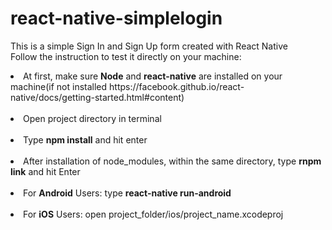 # react-native-simplelogin
This is a simple Sign In and Sign Up form created with React Native <br />
Follow the instruction to test it directly on your machine: <br />
<li>At first, make sure <b>Node</b> and <b>react-native</b> are installed on your machine(if not installed https://facebook.github.io/react-native/docs/getting-started.html#content)</li> <br />
<li>Open project directory in terminal </li> <br />
<li>Type <b>npm install</b> and hit enter </li> <br />
<li>After installation of node_modules, within the same directory, type <b>rnpm link</b> and hit Enter</li> <br />
<li>For <b>Android</b> Users: type <b>react-native run-android</b> </li> <br />
<li>For <b>iOS</b> Users: open project_folder/ios/project_name.xcodeproj </li> 
